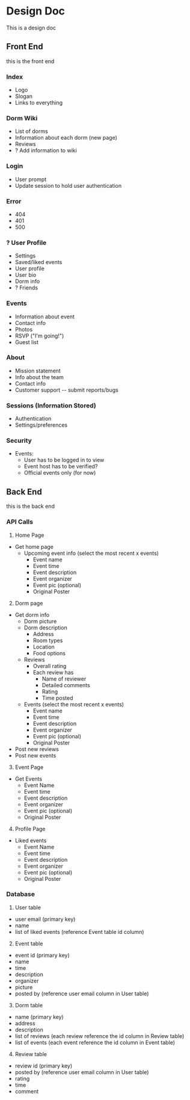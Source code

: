 # Design Doc
This is a design doc
## Front End
 this is the front end
 ### Index
 - Logo
 - Slogan
 - Links to everything
 ### Dorm Wiki
 - List of dorms
 - Information about each dorm (new page)
 - Reviews
 - ? Add information to wiki
 ### Login
 - User prompt
 - Update session to hold user authentication
 ### Error
 - 404
 - 401
 - 500
 ### ? User Profile
 - Settings
 - Saved/liked events
 - User profile
 - User bio
 - Dorm info
 - ? Friends
 ### Events
 - Information about event
 - Contact info
 - Photos
 - RSVP ("I'm going!")
 - Guest list
 ### About
 - Mission statement
 - Info about the team
 - Contact info
 - Customer support -- submit reports/bugs
 ### Sessions (Information Stored)
 - Authentication
 - Settings/preferences
 ### Security
 - Events:
    - User has to be logged in to view
    - Event host has to be verified?
    - Official events only (for now)
## Back End
 this is the back end
 ### API Calls
 1. Home Page
   - Get home page
     - Upcoming event info (select the most recent x events)
       - Event name
       - Event time
       - Event description
       - Event organizer
       - Event pic (optional)
       - Original Poster
 2. Dorm page
   - Get dorm info
     - Dorm picture
     - Dorm description
       - Address
       - Room types
       - Location
       - Food options
     - Reviews
       - Overall rating
       - Each review has
         - Name of reviewer
         - Detailed comments
         - Rating
         - Time posted
     - Events (select the most recent x events)
       - Event name
       - Event time
       - Event description
       - Event organizer
       - Event pic (optional)
       - Original Poster
   - Post new reviews
   - Post new events
 3. Event Page
   - Get Events
     - Event Name
     - Event time
     - Event description
     - Event organizer
     - Event pic (optional)
     - Original Poster
 4. Profile Page
   - Liked events
     - Event Name
     - Event time
     - Event description
     - Event organizer
     - Event pic (optional)
     - Original Poster  
 ### Database
 1. User table
   - user email (primary key)
   - name
   - list of liked events (reference Event table id column)
 2. Event table
   - event id (primary key)
   - name
   - time
   - description
   - organizer
   - picture
   - posted by (reference user email column in User table)
  3. Dorm table
   - name (primary key)
   - address
   - description
   - list of reviews (each review reference the id column in Review table)
   - list of events (each event reference the id column in Event table)
  4. Review table
   - review id (primary key)
   - posted by (reference user email column in User table)
   - rating
   - time
   - comment
